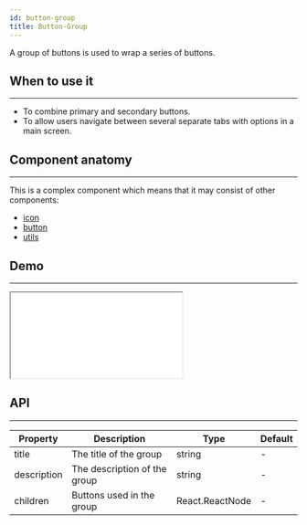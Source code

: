 ```yaml
---
id: button-group
title: Button-Group
---
```


A group of buttons is used to wrap a series of buttons.

## When to use it

---

- To combine primary and secondary buttons.
- To allow users navigate between several separate tabs with options in a main screen.

## Component anatomy

---

This is a complex component which means that it may consist of other components:

- [icon](/docs/components/icon/)
- [button](/docs/components/button/)
- [utils](/docs/components/utils/)

## Demo

---

<iframe src="/storybook-static/iframe.html?id=components-buttongroup--default"></iframe>

## API

---

| Property    | Description                  | Type            | Default |
| ----------- | ---------------------------- | --------------- | ------- |
| title       | The title of the group       | string          | -       |
| description | The description of the group | string          | -       |
| children    | Buttons used in the group    | React.ReactNode | -       |
